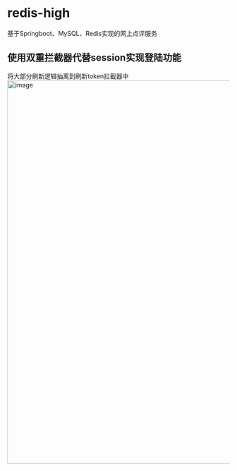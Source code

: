# redis-high
基于Springboot、MySQL、Redis实现的网上点评服务

## 使用双重拦截器代替session实现登陆功能
将大部分刷新逻辑抽离到刷新token拦截器中
<img width="870" alt="image" src="https://github.com/lelings/redis-high/assets/104212137/68e25373-9f52-42df-bad8-f0a0809fe7b2">
